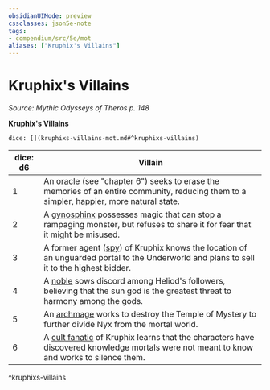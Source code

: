 ```yaml
---
obsidianUIMode: preview
cssclasses: json5e-note
tags:
- compendium/src/5e/mot
aliases: ["Kruphix's Villains"]
---
```

# Kruphix's Villains
*Source: Mythic Odysseys of Theros p. 148* 

**Kruphix's Villains**

`dice: [](kruphixs-villains-mot.md#^kruphixs-villains)`

| dice: d6 | Villain |
|----------|---------|
| 1 | An [oracle](Mechanics/bestiary/humanoid/oracle-mot.md) (see "chapter 6") seeks to erase the memories of an entire community, reducing them to a simpler, happier, more natural state. |
| 2 | A [gynosphinx](Mechanics/bestiary/monstrosity/gynosphinx.md) possesses magic that can stop a rampaging monster, but refuses to share it for fear that it might be misused. |
| 3 | A former agent ([spy](Mechanics/bestiary/humanoid/spy.md)) of Kruphix knows the location of an unguarded portal to the Underworld and plans to sell it to the highest bidder. |
| 4 | A [noble](Mechanics/bestiary/humanoid/noble.md) sows discord among Heliod's followers, believing that the sun god is the greatest threat to harmony among the gods. |
| 5 | An [archmage](Mechanics/bestiary/humanoid/archmage.md) works to destroy the Temple of Mystery to further divide Nyx from the mortal world. |
| 6 | A [cult fanatic](Mechanics/bestiary/humanoid/cult-fanatic.md) of Kruphix learns that the characters have discovered knowledge mortals were not meant to know and works to silence them. |
^kruphixs-villains